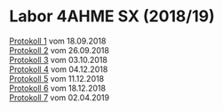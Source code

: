 # Labor 4AHME SX (2018/19)

[Protokoll 1](https://github.com/winmam14/Protokoll-1) vom 18.09.2018   
[Protokoll 2](https://github.com/HTLMechatronics/m15-la1-sx/blob/winmam14/protokoll_g1_winmam14_2018-09-25.md) vom 26.09.2018   
[Protokoll 3](https://github.com/winmam14/Protokoll-3) vom 03.10.2018  
[Protokoll 4](https://github.com/winmam14/Protokoll_4/blob/master/README.md) vom 04.12.2018  
[Protokoll 5](https://github.com/winmam14/Protokoll-5) vom 11.12.2018  
[Protokoll 6](https://github.com/winmam14/Protokoll-6/blob/master/README.md) vom 18.12.2018  
[Protokoll 7]() vom 02.04.2019
